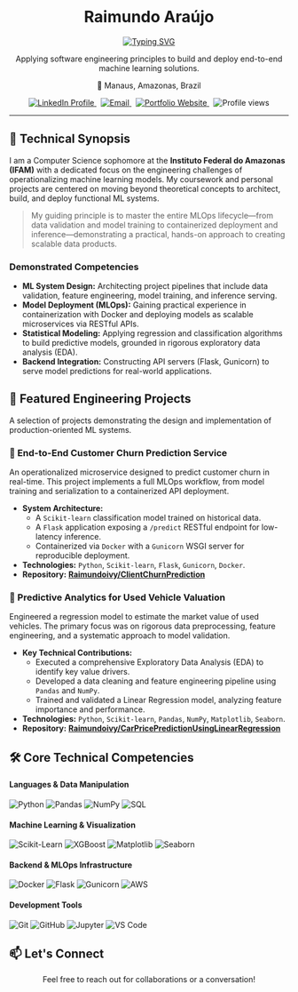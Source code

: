 <div align="center">
    <h1>Raimundo Araújo</h1>
  <a href="https://git.io/typing-svg">
    <img src="https://readme-typing-svg.demolab.com?font=Fira+Code&weight=600&size=25&pause=1000&color=36BCF7&center=true&vCenter=true&width=435&lines=Computer+Science+Student;ML+Systems+%26+Engineering;Full-Stack+Problem+Solver" alt="Typing SVG" />
  </a>
</div>

<div align="center">
  <p>Applying software engineering principles to build and deploy end-to-end machine learning solutions.</p>
  <p>📍 Manaus, Amazonas, Brazil</p>
</div>

<div align="center">
  <a href="https://www.linkedin.com/in/raimundoivy/" target="_blank">
    <img src="https://img.shields.io/badge/LinkedIn-0077B5?style=for-the-badge&logo=linkedin&logoColor=white" alt="LinkedIn Profile" />
  </a>
  &nbsp;
  <a href="mailto:YOUREMAIL@example.com">
    <img src="https://img.shields.io/badge/Email-D14836?style=for-the-badge&logo=gmail&logoColor=white" alt="Email"/>
  </a>
  &nbsp;
  <a href="#" target="_blank">
    <img src="https://img.shields.io/badge/Portfolio-255E63?style=for-the-badge&logo=react&logoColor=white" alt="Portfolio Website" />
  </a>
  &nbsp;
  <img src="https://komarev.com/ghpvc/?username=raimundoivy&label=Profile%20Views&color=blueviolet&style=for-the-badge" alt="Profile views" />
</div>

---

## 🧠 Technical Synopsis

I am a Computer Science sophomore at the **Instituto Federal do Amazonas (IFAM)** with a dedicated focus on the engineering challenges of operationalizing machine learning models. My coursework and personal projects are centered on moving beyond theoretical concepts to architect, build, and deploy functional ML systems.

> My guiding principle is to master the entire MLOps lifecycle—from data validation and model training to containerized deployment and inference—demonstrating a practical, hands-on approach to creating scalable data products.

### Demonstrated Competencies
- **ML System Design:** Architecting project pipelines that include data validation, feature engineering, model training, and inference serving.
- **Model Deployment (MLOps):** Gaining practical experience in containerization with Docker and deploying models as scalable microservices via RESTful APIs.
- **Statistical Modeling:** Applying regression and classification algorithms to build predictive models, grounded in rigorous exploratory data analysis (EDA).
- **Backend Integration:** Constructing API servers (Flask, Gunicorn) to serve model predictions for real-world applications.

## 🚀 Featured Engineering Projects

A selection of projects demonstrating the design and implementation of production-oriented ML systems.

### 🚢 End-to-End Customer Churn Prediction Service
An operationalized microservice designed to predict customer churn in real-time. This project implements a full MLOps workflow, from model training and serialization to a containerized API deployment.

- **System Architecture:**
    - A `Scikit-learn` classification model trained on historical data.
    - A `Flask` application exposing a `/predict` RESTful endpoint for low-latency inference.
    - Containerized via `Docker` with a `Gunicorn` WSGI server for reproducible deployment.
- **Technologies:** `Python`, `Scikit-learn`, `Flask`, `Gunicorn`, `Docker`.
- **Repository:** **[Raimundoivy/ClientChurnPrediction](https://github.com/Raimundoivy/ClientChurnPrediction)**

### 🚗 Predictive Analytics for Used Vehicle Valuation
Engineered a regression model to estimate the market value of used vehicles. The primary focus was on rigorous data preprocessing, feature engineering, and a systematic approach to model validation.

- **Key Technical Contributions:**
    - Executed a comprehensive Exploratory Data Analysis (EDA) to identify key value drivers.
    - Developed a data cleaning and feature engineering pipeline using `Pandas` and `NumPy`.
    - Trained and validated a Linear Regression model, analyzing feature importance and performance.
- **Technologies:** `Python`, `Scikit-learn`, `Pandas`, `NumPy`, `Matplotlib`, `Seaborn`.
- **Repository:** **[Raimundoivy/CarPricePredictionUsingLinearRegression](https://github.com/Raimundoivy/CarPricePredictionUsingLinearRegression)**


## 🛠️ Core Technical Competencies

#### Languages & Data Manipulation
<p>
  <img src="https://img.shields.io/badge/Python-3776AB?style=for-the-badge&logo=python&logoColor=white" alt="Python"/>
  <img src="https://img.shields.io/badge/Pandas-150458?style=for-the-badge&logo=pandas&logoColor=white" alt="Pandas"/>
  <img src="https://img.shields.io/badge/NumPy-013243?style=for-the-badge&logo=numpy&logoColor=white" alt="NumPy"/>
  <img src="https://img.shields.io/badge/SQL-4479A1?style=for-the-badge&logo=postgresql&logoColor=white" alt="SQL"/>
</p>

#### Machine Learning & Visualization
<p>
  <img src="https://img.shields.io/badge/Scikit--Learn-F7931A?style=for-the-badge&logo=scikit-learn&logoColor=white" alt="Scikit-Learn"/>
  <img src="https://img.shields.io/badge/XGBoost-006600?style=for-the-badge&logo=xgboost&logoColor=white" alt="XGBoost"/>
  <img src="https://img.shields.io/badge/Matplotlib-3776AB?style=for-the-badge&logo=matplotlib&logoColor=white" alt="Matplotlib"/>
  <img src="https://img.shields.io/badge/Seaborn-3776AB?style=for-the-badge&logo=seaborn&logoColor=white" alt="Seaborn"/>
</p>

#### Backend & MLOps Infrastructure
<p>
  <img src="https://img.shields.io/badge/Docker-2496ED?style=for-the-badge&logo=docker&logoColor=white" alt="Docker"/>
  <img src="https://img.shields.io/badge/Flask-000000?style=for-the-badge&logo=flask&logoColor=white" alt="Flask"/>
  <img src="https://img.shields.io/badge/Gunicorn-499848?style=for-the-badge&logo=gunicorn&logoColor=white" alt="Gunicorn"/>
  <img src="https://img.shields.io/badge/Amazon_AWS-232F3E?style=for-the-badge&logo=amazon-aws&logoColor=white" alt="AWS"/>
</p>

#### Development Tools
<p>
  <img src="https://img.shields.io/badge/Git-F05032?style=for-the-badge&logo=git&logoColor=white" alt="Git"/>
  <img src="https://img.shields.io/badge/GitHub-181717?style=for-the-badge&logo=github&logoColor=white" alt="GitHub"/>
  <img src="https://img.shields.io/badge/Jupyter-F37626?style=for-the-badge&logo=jupyter&logoColor=white" alt="Jupyter"/>
  <img src="https://img.shields.io/badge/VS_Code-007ACC?style=for-the-badge&logo=visual-studio-code&logoColor=white" alt="VS Code"/>
</p>

## 📫 Let's Connect
<div align="center">
  <p>Feel free to reach out for collaborations or a conversation!</p>
</div>
